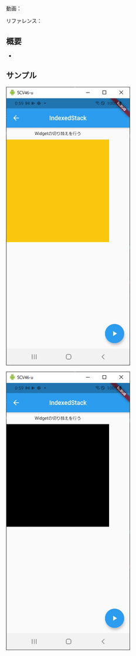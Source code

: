 #

動画：

リファレンス：

## 概要

-

## サンプル

![image-20210915005955393](img/%2346_IndexedStack/image-20210915005955393.png)

![image-20210915005959695](img/%2346_IndexedStack/image-20210915005959695.png)
